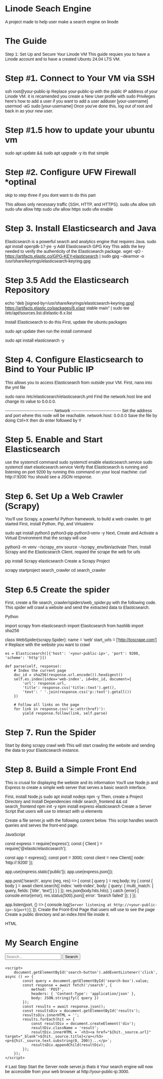# Linode Seach Engine
A project made to help user make a search engine on linode
# The Guide
Step 1: Set Up and Secure Your Linode VM
This guide requies you to have a Linode account and to have a created Ubuntu 24.04 LTS VM.
# Step #1. Connect to Your VM via SSH
ssh root@your-public-ip
Replace your-public-ip with the public IP address of your Linode VM.
it is recamended you create a New User profile with sudo Privileges
here's how to add a user if you want to add a user 
adduser [your-username]
usermod -aG sudo [your-username]
Once you've done this, log out of root and back in as your new user.

# Step #1.5 how to update your ubuntu vm
sudo apt update && sudo apt upgrade -y
its that simple

# Step #2. Configure UFW Firewall *optinal 

skip to step three if you dont want to do this part

This allows only necessary traffic (SSH, HTTP, and HTTPS).
sudo ufw allow ssh
sudo ufw allow http
sudo ufw allow https
sudo ufw enable

# Step 3. Install Elasticsearch and Java
Elasticsearch is a powerful search and analytics engine that requires Java.
sudo apt install openjdk-17-jre -y
Add Elasticsearch GPG Key
This adds the key needed to verify the authenticity of the Elasticsearch package.
wget -qO - https://artifacts.elastic.co/GPG-KEY-elasticsearch | sudo gpg --dearmor -o /usr/share/keyrings/elasticsearch-keyring.gpg

# Step 3.5 Add the Elasticsearch Repository
echo "deb [signed-by=/usr/share/keyrings/elasticsearch-keyring.gpg] https://artifacts.elastic.co/packages/8.x/apt stable main" | sudo tee /etc/apt/sources.list.d/elastic-8.x.list

Install Elasticsearch
to do this First, update the ubuntu packages

sudo apt update
then run the install command

sudo apt install elasticsearch -y

# Step 4. Configure Elasticsearch to Bind to Your Public IP

This allows you to access Elasticsearch from outside your VM.
First, nano into the yml file

sudo nano /etc/elasticsearch/elasticsearch.yml
Find the network.host line and change its value to 0.0.0.0.

---------------------------------- Network -----------------------------------
Set the address and port where this node will be reachable.
network.host: 0.0.0.0
Save the file by doing Ctrl+X then do enter followed by Y
 
# Step 5. Enable and Start Elasticsearch
use the systemctl command
sudo systemctl enable elasticsearch.service
sudo systemctl start elasticsearch.service
Verify that Elasticsearch is running and listening on port 9200 by running this command on your local machine:
curl http://<your-public-ip>:9200
You should see a JSON response.

# Step 6. Set Up a Web Crawler (Scrapy)
You'll use Scrapy, a powerful Python framework, to build a web crawler.
to get started First, install Python, Pip, and Virtualenv

sudo apt install python3 python3-pip python3-venv -y
Next, Create and Activate a Virtual Environment that the scrapy will use

python3 -m venv ~/scrapy_env
source ~/scrapy_env/bin/activate
Then, Install Scrapy and the Elasticsearch Client, requied the scrape the web for urls

pip install Scrapy elasticsearch
Create a Scrapy Project

scrapy startproject search_crawler
cd search_crawler

# Step 6.5 Create the spider
First, create a file search_crawler/spiders/web_spider.py with the following code. This spider will crawl a website and send the extracted data to Elasticsearch.

Python

import scrapy
from elasticsearch import Elasticsearch
from hashlib import sha256

class WebSpider(scrapy.Spider):
    name = 'web'
    start_urls = ['http://toscrape.com']  # Replace with the website you want to crawl

    es = Elasticsearch([{'host': '<your-public-ip>', 'port': 9200, 'scheme': 'http'}])

    def parse(self, response):
        # Index the current page
        doc_id = sha256(response.url.encode()).hexdigest()
        self.es.index(index='web-index', id=doc_id, document={
            'url': response.url,
            'title': response.css('title::text').get(),
            'text': ' '.join(response.css('p::text').getall())
        })

        # Follow all links on the page
        for link in response.css('a::attr(href)'):
            yield response.follow(link, self.parse)
# Step 7. Run the Spider
Start by doing 
scrapy crawl web
This will start crawling the website and sending the data to your Elasticsearch instance.

# Step 8. Build a Simple Front End
This is crusal for displaying the webiste and its information
You'll use Node.js and Express to create a simple web server that serves a basic search interface.

First, install Node.js
sudo apt install nodejs npm -y
Then, create a Project Directory and Install Dependencies
mkdir search_frontend && cd search_frontend
npm init -y
npm install express elasticsearch
Create a Server Script that users will use to interact with ui elements

Create a file server.js with the following content below. This script handles search queries and serves the front-end page.

JavaScript

const express = require('express');
const { Client } = require('@elastic/elasticsearch');

const app = express();
const port = 3000;
const client = new Client({ node: 'http://<your-public-ip>:9200' });

app.use(express.static('public'));
app.use(express.json());

app.post('/search', async (req, res) => {
    const { query } = req.body;
    try {
        const { body } = await client.search({
            index: 'web-index',
            body: {
                query: {
                    multi_match: {
                        query,
                        fields: ['title', 'text']
                    }
                }
            }
        });
        res.json(body.hits.hits);
    } catch (error) {
        console.error(error);
        res.status(500).json({ error: 'Search failed' });
    }
});

app.listen(port, () => {
    console.log(`Server listening at http://<your-public-ip>:${port}`);
});
Create the Front-End Page that users will use to see the page
Create a public directory and an index.html file inside it.

HTML

<!DOCTYPE html>
<html lang="en">
<head>
    <meta charset="UTF-8">
    <title>Simple Search Engine</title>
    <style>
        body { font-family: sans-serif; padding: 20px; }
        #results { margin-top: 20px; }
        .result { border: 1px solid #ccc; padding: 10px; margin-bottom: 10px; border-radius: 8px; }
        .result h3 { margin-top: 0; }
    </style>
</head>
<body>
    <h1>My Search Engine</h1>
    <input type="text" id="search-box" placeholder="Search...">
    <button id="search-button">Search</button>
    <div id="results"></div>

    <script>
        document.getElementById('search-button').addEventListener('click', async () => {
            const query = document.getElementById('search-box').value;
            const response = await fetch('/search', {
                method: 'POST',
                headers: { 'Content-Type': 'application/json' },
                body: JSON.stringify({ query })
            });
            const results = await response.json();
            const resultsDiv = document.getElementById('results');
            resultsDiv.innerHTML = '';
            results.forEach(hit => {
                const resultDiv = document.createElement('div');
                resultDiv.className = 'result';
                resultDiv.innerHTML = `<h3><a href="${hit._source.url}" target="_blank">${hit._source.title}</a></h3><p>${hit._source.text.substring(0, 200)}...</p>`;
                resultsDiv.appendChild(resultDiv);
            });
        });
    </script>
</body>
</html>
# Last Step Start the Server
node server.js
thats it
Your search engine will now be accessible from your web browser at http://your-public-ip:3000.
